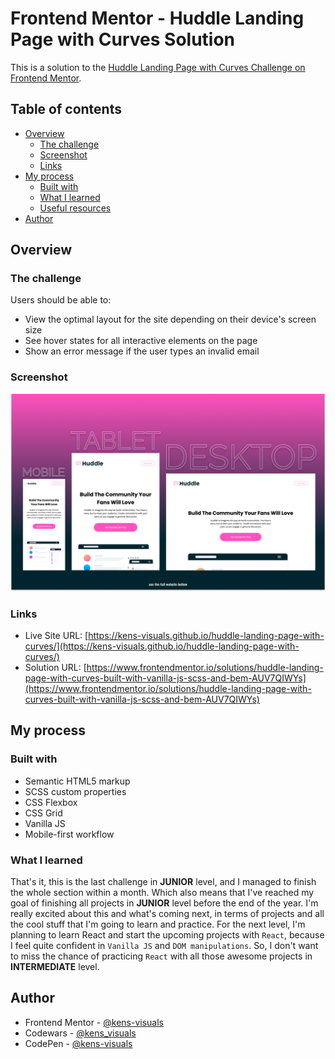# Frontend Mentor - Huddle Landing Page with Curves Solution

This is a solution to the [Huddle Landing Page with Curves Challenge on Frontend Mentor](https://www.frontendmentor.io/challenges/huddle-landing-page-with-curved-sections-5ca5ecd01e82137ec91a50f2).

## Table of contents

- [Overview](#overview)
  - [The challenge](#the-challenge)
  - [Screenshot](#screenshot)
  - [Links](#links)
- [My process](#my-process)
  - [Built with](#built-with)
  - [What I learned](#what-i-learned)
  - [Useful resources](#useful-resources)
- [Author](#author)

## Overview

### The challenge

Users should be able to:

- View the optimal layout for the site depending on their device's screen size
- See hover states for all interactive elements on the page
- Show an error message if the user types an invalid email

### Screenshot

![screenshot](./images/screenshot.png)

### Links

- Live Site URL: [https://kens-visuals.github.io/huddle-landing-page-with-curves/](https://kens-visuals.github.io/huddle-landing-page-with-curves/)
- Solution URL: [https://www.frontendmentor.io/solutions/huddle-landing-page-with-curves-built-with-vanilla-js-scss-and-bem-AUV7QIWYs](https://www.frontendmentor.io/solutions/huddle-landing-page-with-curves-built-with-vanilla-js-scss-and-bem-AUV7QIWYs)

## My process

### Built with

- Semantic HTML5 markup
- SCSS custom properties
- CSS Flexbox
- CSS Grid
- Vanilla JS
- Mobile-first workflow

### What I learned

That's it, this is the last challenge in **JUNIOR** level, and I managed to finish the whole section within a month. Which also means that I've reached my goal of finishing all projects in **JUNIOR** level before the end of the year. I'm really excited about this and what's coming next, in terms of projects and all the cool stuff that I'm going to learn and practice. For the next level, I'm planning to learn React and start the upcoming projects with `React`, because I feel quite confident in `Vanilla JS` and `DOM manipulations`. So, I don't want to miss the chance of practicing `React` with all those awesome projects in **INTERMEDIATE** level.

## Author

- Frontend Mentor - [@kens-visuals](https://www.frontendmentor.io/profile/kens-visuals)
- Codewars - [@kens_visuals](https://www.codewars.com/users/kens_visuals)
- CodePen - [@kens-visuals](https://codepen.io/kens-visuals)

